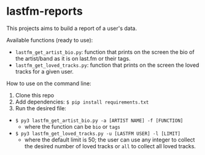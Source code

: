# lastfm-reports

This projects aims to build a report of a user's data.

Available functions (ready to use):

- `lastfm_get_artist_bio.py`: function that prints on the screen the bio of the artist/band as it is on last.fm or their tags.
- `lastfm_get_loved_tracks.py`: function that prints on the screen the loved tracks for a given user.

How to use on the command line:

1. Clone this repo
2. Add dependencies: `$ pip install requirements.txt`
3. Run the desired file:
  - `$ py3 lastfm_get_artist_bio.py -a [ARTIST NAME] -f [FUNCTION]`
    - where the function can be `bio` or `tags`
  - `$ py3 lastfm_get_loved_tracks.py -u [LASTFM USER] -l [LIMIT]`
    - where the default limit is 50; the user can use any integer to collect the desired number of loved tracks or `all` to collect all loved tracks.